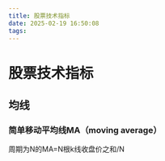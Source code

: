 ```yaml
---
title: 股票技术指标
date: 2025-02-19 16:50:08
tags:
---
```


# 股票技术指标

## 均线

### 简单移动平均线MA（moving average）

周期为N的MA=N根k线收盘价之和/N

